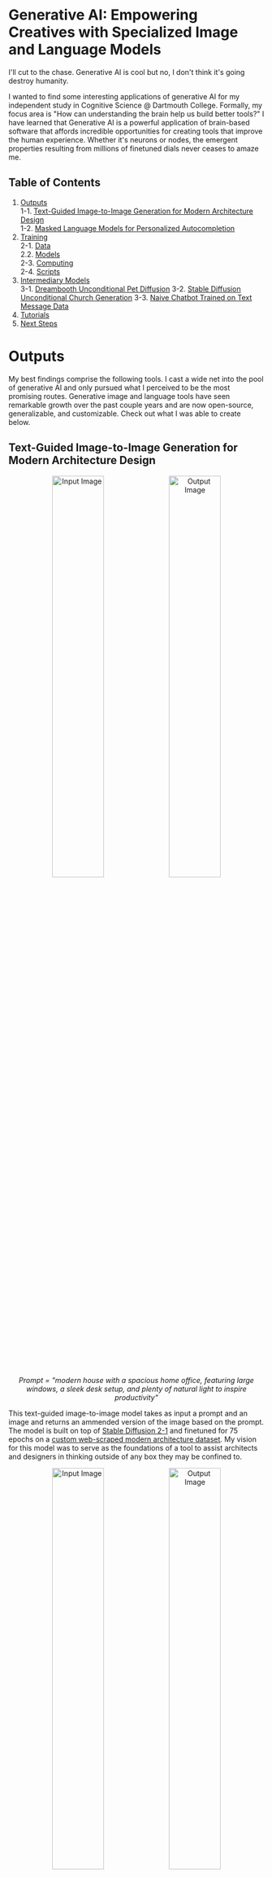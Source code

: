 # Generative AI: Empowering Creatives with Specialized Image and Language Models

I'll cut to the chase. Generative AI is cool but no, I don't think it's going destroy humanity.

I wanted to find some interesting applications of generative AI for my independent study in Cognitive Science @ Dartmouth College. Formally, my focus  area is "How can understanding the brain help us build better tools?" I have learned that Generative AI is a powerful application of brain-based software that affords incredible opportunities for creating tools that improve the human experience. Whether it's neurons or nodes, the emergent properties resulting from millions of finetuned dials never ceases to amaze me.

## Table of Contents

1. [Outputs](#outputs)  
1-1. [Text-Guided Image-to-Image Generation for Modern Architecture Design](##text-guided-image-to-image-generation-for-modern-architecture-design)  
1-2. [Masked Language Models for Personalized Autocompletion](##masked-language-models-for-personalized-autocompletion)  
2. [Training](#training)  
2-1. [Data](###data)  
2.2. [Models](###models)  
2-3. [Computing](###computing)  
2-4. [Scripts](###scripts)
3. [Intermediary Models](#intermediary-models)  
3-1. [Dreambooth Unconditional Pet Diffusion](###dreambooth-unconditional-pet-diffusion)
3-2. [Stable Diffusion Unconditional Church Generation](###stable-diffusion-unconditional-church-generation)
3-3. [Naive Chatbot Trained on Text Message Data](###naive-chatbot-trained-on-text-message-data)
5. [Tutorials](#tutorials)  
6. [Next Steps](#next-steps)  

# Outputs

My best findings comprise the following tools. I cast a wide net into the pool of generative AI and only pursued what I perceived to be the most promising routes. Generative image and language tools have seen remarkable growth over the past couple years and are now open-source, generalizable, and customizable. Check out what I was able to create below.

## Text-Guided Image-to-Image Generation for Modern Architecture Design

<p align="center">
    <img src="Outputs/GenerativeArchitecture/Img2Img/House/Input.jpg" alt="Input Image" width="45%" />
    <img src="./Outputs/GenerativeArchitecture/Img2Img/House/Out5.png" alt="Output Image" width="45%" />
</p>

<p align="center">
    <em>Prompt = "modern house with a spacious home office, featuring large windows, a sleek desk setup, and plenty of natural light to inspire productivity"</em>
</p>

This text-guided image-to-image model takes as input a prompt and an image and returns an ammended version of the image based on the prompt. The model is built on top of [Stable Diffusion 2-1](https://huggingface.co/stabilityai/stable-diffusion-2-1-base) and finetuned for 75 epochs on a [custom web-scraped modern architecture dataset](https://huggingface.co/datasets/benlehrburger/modern-architecture). My vision for this model was to serve as the foundations of a tool to assist architects and designers in thinking outside of any box they may be confined to.

<p align="center">
    <img src="Outputs/GenerativeArchitecture/Img2Img/Office/Example-1/Input.jpg" alt="Input Image" width="45%" />
    <img src="Outputs/GenerativeArchitecture/Img2Img/Office/Example-1/Out1.png" alt="Output Image" width="45%" />
</p>

<p align="center">
    <em>Prompt = "office building designed for sustainability, incorporating features like solar panels, rainwater harvesting systems, and efficient insulation to minimize environmental impact"</em>
</p>

To be a fully deployable tool, the model should be further finetuned on organic architecture (think [Zaha Hadid](https://www.zaha-hadid.com/)). Right now it produces a lot of "classically" modern results that are not as outlandish as the [Parametricism Era](https://en.wikipedia.org/wiki/Parametricism) of architecture – based on CAD modeling and algorithmic design – permits. It also suffers from the classic image generation pitfall of warping and bending reality when you take a closer look. However, it is an interesting first step towards new architectural possibilities.

<p align="center">
    <img src="Outputs/GenerativeArchitecture/Img2Img/Church/Input.jpg" alt="Input Image" width="45%" />
    <img src="Outputs/GenerativeArchitecture/Img2Img/Church/Out1.png" alt="Output Image" width="45%" />
</p>

<p align="center">
    <em>Prompt = "modern church that pays homage to its religious symbolism through carefully crafted contemporary stained glass windows, capturing the play of light and color"</em>
</p>

Yes, those prompts were generated with ChatGPT. I'm really leaning into this whole thing.

## Masked Language Models for Personalized Autocompletion

I trained a masked language model to autocomplete my next word based on my undergraduate writings. The vision is something like a personalized Grammarly but with control over your data. I compiled a [training corpus](https://huggingface.co/datasets/benlehrburger/college-text-corpus) of over 3000 lines of writing samples from essays I had written during my time in college, which I used to finetune [DistilBERT](https://huggingface.co/distilbert-base-uncased) for 50 epochs. The "masked" in masked language model represents the word to be predicted, like so:

>Cognitive [MASK] >>> cognitive neuroscience

The model does well at predicting words in a coherent way.

>I'm looking for [MASK] >>> i'm looking for answers  
>I believe in [MASK] >>> i believe in truth

But it doesn't exactly understand who I am.

>I go to school in [MASK] >>> i go to school in bangkok  
>Ben [MASK] >>> ben!

I think if I were to give the tool more of a capacity for "long-term memory" moving forwards and consistently train it, it would really start to become a helpful, personalized writing aide. But right now it's just kind of weirdly pessimistic:

>One day we will [MASK] >>> one day we will die

# Training

### Data

• [Modern Architecture](https://huggingface.co/datasets/benlehrburger/modern-architecture)  
• [College Text Corpus](https://huggingface.co/datasets/benlehrburger/college-text-corpus)  

### Models

• [Generative Architecture](./Models/ImageGeneration)  
• [Masked Language Model](./Models/LanguageModels/AutoComplete)  

### Computing

I ran most of my computations on Dartmouth's [Discovery Cluster](https://rc.dartmouth.edu/index.php/discovery-overview/) GPUs, in conjunction with [Dartmouth Research Computing](https://rc.dartmouth.edu/). The remote cluster drastically sped up training and feed-forward runs, by about 10^2 the speed my CPU was running at. Special thank you to Kunal Jha, a D'24 ML wizard, who helped me get set up with the cluster. I intend to add my documentation notes to this repository in coming weeks (which I found to be very helpful). Dartmouth alum Jin Hyun Cheong also wrote a detailed [documentation](https://jinhyuncheong.com/jekyll/update/2016/07/24/How-to-use-the-Discovery-cluster.html) that I would recommend.

### Scripts

• [Train Generative Architecture](./Scripts/Train/archGenDepth.py)  
• [Train Autocomplete](./Scripts/Train/archGenDepth.py)  
• [Feed-Forward Architecture](./Scripts/FeedForward/forwardNPaint.py)  
• [Feed-Forward Autocomplete](./Scripts/FeedForward/forwardComplete.py)  

# Intermediary Models

### Dreambooth Unconditional Pet Diffusion

<p align="center">
    <img src="./Outputs/DreamBooth/Beach2.png" alt="Nala on Beach" width="45%" />
    <img src="./Outputs/DreamBooth/Beach1.png" alt="Nala on Beach" width="45%" />
</p>

<p align="center">
    <em>Prompt = "Nala the bunny on the beach"</em>
</p>

This [model](./Models/ImageGeneration/DreamBooth) was made using Dreambooth, which is a technique to teach new concepts to Stable Diffusion with very little training data. My [dataset](https://huggingface.co/datasets/benlehrburger/dreambooth-animal) for this model consists of just 17 images of my pet bunny, Nala. While she may seem slightly demented is those generated images above, it's actually not that far off from what she actually looks like:

<p align="center">
    <img src="https://datasets-server.huggingface.co/assets/benlehrburger/dreambooth-animal/--/benlehrburger--dreambooth-animal/train/4/image/image.jpg" alt="Nala Smush" width="45%" />
    <img src="https://datasets-server.huggingface.co/assets/benlehrburger/dreambooth-animal/--/benlehrburger--dreambooth-animal/train/10/image/image.jpg" alt="Nala Posing" width="45%" />
</p>

This technique was fun because it's a lot of bang for your buck. Five minutes to create a dataset, 2 minutes on a GPU, and it's ready to go. That said, it certainly didn't work all of the time. Just look at the difference in these two samples generated from the same batch:

<p align="center">
    <img src="./Outputs/DreamBooth/Good-Ex.png" alt="Nala at Acropolis" width="45%" />
    <img src="./Outputs/DreamBooth/Bad-Ex.png" alt="Nala at Acropolis" width="45%" />
</p>

<p align="center">
    <em>Prompt = "Nala the bunny at the Acropolis"</em>
</p>

### Stable Diffusion Unconditional Church Generation

On my way toward a text-guided image-to-image model, I first tried [unconditional architecture generation](./Models/ImageGeneration/GenerativeArchitecture). I began with the [LSUN Church Generative Model](https://www.yf.io/p/lsun) as a starting point, which generates low-res images of churches. I didn't want my model to have to learn image construction from scratch and this model appeared a good canvas to build on top of. I then finetuned the church-generating model on my [modern architecture dataset](https://huggingface.co/datasets/benlehrburger/modern-architecture) for varying amounts of depth, and found that the model reached a peak loss around 50 epochs of finetuning.

<p align="center">
    <img src="https://i.redd.it/xs037auj3cn61.png" alt="LSUN Church Example" width="45%" />
    <img src="./Outputs/GenerativeArchitecture/ChurchDiffusion/Epoch50-1.png" alt="Modern Generated House" width="45%" />
</p>

<p align="center">
    <em>Prompt = "Original LSUN Church Image vs. Modern Finetuned Generated Image"</em>
</p>

This model was not nearly as powerful as the others, as you can tell by the low resolution and fuzzy edges. Sometimes when you work on this stuff for too long at a time you start to envision outputs that aren't really there. For instance, the following images were some of the model's better outputs, but it's clear that there is just not enough potency in my dataset to bridge the gap from churches to modern architecture.

<p align="center">
    <img src="./Outputs/GenerativeArchitecture/ChurchDiffusion/Epoch50-2.png" alt="Modern Generated House" width="45%" />
    <img src="./Outputs/GenerativeArchitecture/ChurchDiffusion/Epoch100.png" alt="Modern Generated House" width="45%" />
</p>

<p align="center">
    <em>Prompt = "Modern Finetuned Generated Image Samples"</em>
</p>

### Naive Chatbot Trained on Text Message Data

# Tutorials

# Next Steps




